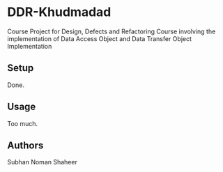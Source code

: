 # DDR-Khudmadad
Course Project for Design, Defects and Refactoring Course involving the implementation of Data Access Object and Data Transfer Object Implementation

<!-- We'll fill these up later, leaving now for reference -->

## Setup
Done.

## Usage
Too much.

## Authors
Subhan
Noman
Shaheer